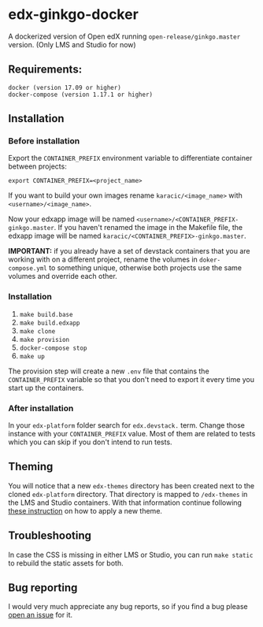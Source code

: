 # edx-ginkgo-docker
A dockerized version of Open edX running `open-release/ginkgo.master` version.
(Only LMS and Studio for now)

## Requirements:

```
docker (version 17.09 or higher)
docker-compose (version 1.17.1 or higher)
```

## Installation

### Before installation

Export the `CONTAINER_PREFIX` environment variable to differentiate container between projects:

`export CONTAINER_PREFIX=<project_name>`

If you want to build your own images rename `karacic/<image_name>` with `<username>/<image_name>`.

Now your edxapp image will be named `<username>/<CONTAINER_PREFIX-ginkgo.master`.
If you haven't renamed the image in the Makefile file, the edxapp image will be named `karacic/<CONTAINER_PREFIX>-ginkgo.master`.

**IMPORTANT:** if you already have a set of devstack containers that you are working with on a different project, rename the volumes in `doker-compose.yml` to something unique, otherwise both projects use the same volumes and override each other.

### Installation

1. `make build.base`
2. `make build.edxapp`
3. `make clone`
4. `make provision`
5. `docker-compose stop`
6. `make up`

The provision step will create a new `.env` file that contains the `CONTAINER_PREFIX` variable so that you don't need to export it every time you start up the containers.

### After installation

In your `edx-platform` folder search for `edx.devstack.` term. Change those instance with your `CONTAINER_PREFIX` value. Most of them are related to tests which you can skip if you don't intend to run tests.

## Theming

You will notice that a new `edx-themes` directory has been created next to the cloned `edx-platform` directory.
That directory is mapped to `/edx-themes` in the LMS and Studio containers. With that information continue following
[these instruction](http://edx.readthedocs.io/projects/edx-installing-configuring-and-running/en/open-release-ginkgo.master/configuration/changing_appearance/theming/enable_themes.html) on how to apply a new theme.

## Troubleshooting

In case the CSS is missing in either LMS or Studio, you can run `make static` to rebuild the static assets for both.

## Bug reporting

I would very much appreciate any bug reports, so if you find a bug please [open an issue](https://github.com/vkaracic/edx-ginkgo-docker/issues/new) for it.
